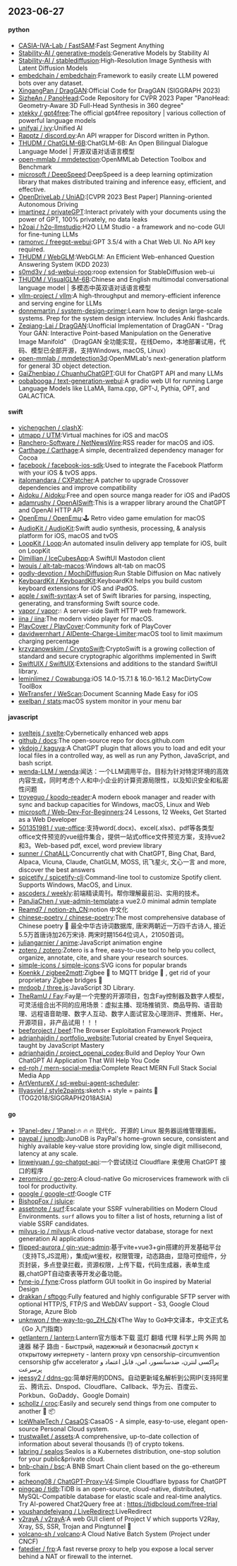 ## 2023-06-27

#### python
* [CASIA-IVA-Lab / FastSAM](https://github.com/CASIA-IVA-Lab/FastSAM):Fast Segment Anything
* [Stability-AI / generative-models](https://github.com/Stability-AI/generative-models):Generative Models by Stability AI
* [Stability-AI / stablediffusion](https://github.com/Stability-AI/stablediffusion):High-Resolution Image Synthesis with Latent Diffusion Models
* [embedchain / embedchain](https://github.com/embedchain/embedchain):Framework to easily create LLM powered bots over any dataset.
* [XingangPan / DragGAN](https://github.com/XingangPan/DragGAN):Official Code for DragGAN (SIGGRAPH 2023)
* [SizheAn / PanoHead](https://github.com/SizheAn/PanoHead):Code Repository for CVPR 2023 Paper "PanoHead: Geometry-Aware 3D Full-Head Synthesis in 360 degree"
* [xtekky / gpt4free](https://github.com/xtekky/gpt4free):The official gpt4free repository | various collection of powerful language models
* [unifyai / ivy](https://github.com/unifyai/ivy):Unified AI
* [Rapptz / discord.py](https://github.com/Rapptz/discord.py):An API wrapper for Discord written in Python.
* [THUDM / ChatGLM-6B](https://github.com/THUDM/ChatGLM-6B):ChatGLM-6B: An Open Bilingual Dialogue Language Model | 开源双语对话语言模型
* [open-mmlab / mmdetection](https://github.com/open-mmlab/mmdetection):OpenMMLab Detection Toolbox and Benchmark
* [microsoft / DeepSpeed](https://github.com/microsoft/DeepSpeed):DeepSpeed is a deep learning optimization library that makes distributed training and inference easy, efficient, and effective.
* [OpenDriveLab / UniAD](https://github.com/OpenDriveLab/UniAD):[CVPR 2023 Best Paper] Planning-oriented Autonomous Driving
* [imartinez / privateGPT](https://github.com/imartinez/privateGPT):Interact privately with your documents using the power of GPT, 100% privately, no data leaks
* [h2oai / h2o-llmstudio](https://github.com/h2oai/h2o-llmstudio):H2O LLM Studio - a framework and no-code GUI for fine-tuning LLMs
* [ramonvc / freegpt-webui](https://github.com/ramonvc/freegpt-webui):GPT 3.5/4 with a Chat Web UI. No API key required.
* [THUDM / WebGLM](https://github.com/THUDM/WebGLM):WebGLM: An Efficient Web-enhanced Question Answering System (KDD 2023)
* [s0md3v / sd-webui-roop](https://github.com/s0md3v/sd-webui-roop):roop extension for StableDiffusion web-ui
* [THUDM / VisualGLM-6B](https://github.com/THUDM/VisualGLM-6B):Chinese and English multimodal conversational language model | 多模态中英双语对话语言模型
* [vllm-project / vllm](https://github.com/vllm-project/vllm):A high-throughput and memory-efficient inference and serving engine for LLMs
* [donnemartin / system-design-primer](https://github.com/donnemartin/system-design-primer):Learn how to design large-scale systems. Prep for the system design interview. Includes Anki flashcards.
* [Zeqiang-Lai / DragGAN](https://github.com/Zeqiang-Lai/DragGAN):Unofficial Implementation of DragGAN - "Drag Your GAN: Interactive Point-based Manipulation on the Generative Image Manifold" （DragGAN 全功能实现，在线Demo，本地部署试用，代码、模型已全部开源，支持Windows, macOS, Linux）
* [open-mmlab / mmdetection3d](https://github.com/open-mmlab/mmdetection3d):OpenMMLab's next-generation platform for general 3D object detection.
* [GaiZhenbiao / ChuanhuChatGPT](https://github.com/GaiZhenbiao/ChuanhuChatGPT):GUI for ChatGPT API and many LLMs
* [oobabooga / text-generation-webui](https://github.com/oobabooga/text-generation-webui):A gradio web UI for running Large Language Models like LLaMA, llama.cpp, GPT-J, Pythia, OPT, and GALACTICA.

#### swift
* [yichengchen / clashX](https://github.com/yichengchen/clashX):
* [utmapp / UTM](https://github.com/utmapp/UTM):Virtual machines for iOS and macOS
* [Ranchero-Software / NetNewsWire](https://github.com/Ranchero-Software/NetNewsWire):RSS reader for macOS and iOS.
* [Carthage / Carthage](https://github.com/Carthage/Carthage):A simple, decentralized dependency manager for Cocoa
* [facebook / facebook-ios-sdk](https://github.com/facebook/facebook-ios-sdk):Used to integrate the Facebook Platform with your iOS & tvOS apps.
* [italomandara / CXPatcher](https://github.com/italomandara/CXPatcher):A patcher to upgrade Crossover dependencies and improve compatibility
* [Aidoku / Aidoku](https://github.com/Aidoku/Aidoku):Free and open source manga reader for iOS and iPadOS
* [adamrushy / OpenAISwift](https://github.com/adamrushy/OpenAISwift):This is a wrapper library around the ChatGPT and OpenAI HTTP API
* [OpenEmu / OpenEmu](https://github.com/OpenEmu/OpenEmu):🕹
Retro video game emulation for macOS
* [AudioKit / AudioKit](https://github.com/AudioKit/AudioKit):Swift audio synthesis, processing, & analysis platform for iOS, macOS and tvOS
* [LoopKit / Loop](https://github.com/LoopKit/Loop):An automated insulin delivery app template for iOS, built on LoopKit
* [Dimillian / IceCubesApp](https://github.com/Dimillian/IceCubesApp):A SwiftUI Mastodon client
* [lwouis / alt-tab-macos](https://github.com/lwouis/alt-tab-macos):Windows alt-tab on macOS
* [godly-devotion / MochiDiffusion](https://github.com/godly-devotion/MochiDiffusion):Run Stable Diffusion on Mac natively
* [KeyboardKit / KeyboardKit](https://github.com/KeyboardKit/KeyboardKit):KeyboardKit helps you build custom keyboard extensions for iOS and iPadOS.
* [apple / swift-syntax](https://github.com/apple/swift-syntax):A set of Swift libraries for parsing, inspecting, generating, and transforming Swift source code.
* [vapor / vapor](https://github.com/vapor/vapor):💧
A server-side Swift HTTP web framework.
* [iina / iina](https://github.com/iina/iina):The modern video player for macOS.
* [PlayCover / PlayCover](https://github.com/PlayCover/PlayCover):Community fork of PlayCover
* [davidwernhart / AlDente-Charge-Limiter](https://github.com/davidwernhart/AlDente-Charge-Limiter):macOS tool to limit maximum charging percentage
* [krzyzanowskim / CryptoSwift](https://github.com/krzyzanowskim/CryptoSwift):CryptoSwift is a growing collection of standard and secure cryptographic algorithms implemented in Swift
* [SwiftUIX / SwiftUIX](https://github.com/SwiftUIX/SwiftUIX):Extensions and additions to the standard SwiftUI library.
* [leminlimez / Cowabunga](https://github.com/leminlimez/Cowabunga):iOS 14.0-15.7.1 & 16.0-16.1.2 MacDirtyCow ToolBox
* [WeTransfer / WeScan](https://github.com/WeTransfer/WeScan):Document Scanning Made Easy for iOS
* [exelban / stats](https://github.com/exelban/stats):macOS system monitor in your menu bar

#### javascript
* [sveltejs / svelte](https://github.com/sveltejs/svelte):Cybernetically enhanced web apps
* [github / docs](https://github.com/github/docs):The open-source repo for docs.github.com
* [ykdojo / kaguya](https://github.com/ykdojo/kaguya):A ChatGPT plugin that allows you to load and edit your local files in a controlled way, as well as run any Python, JavaScript, and bash script.
* [wenda-LLM / wenda](https://github.com/wenda-LLM/wenda):闻达：一个LLM调用平台。目标为针对特定环境的高效内容生成，同时考虑个人和中小企业的计算资源局限性，以及知识安全和私密性问题
* [troyeguo / koodo-reader](https://github.com/troyeguo/koodo-reader):A modern ebook manager and reader with sync and backup capacities for Windows, macOS, Linux and Web
* [microsoft / Web-Dev-For-Beginners](https://github.com/microsoft/Web-Dev-For-Beginners):24 Lessons, 12 Weeks, Get Started as a Web Developer
* [501351981 / vue-office](https://github.com/501351981/vue-office):支持word(.docx)、excel(.xlsx)、pdf等各类型office文件预览的vue组件集合，提供一站式office文件预览方案，支持vue2和3。Web-based pdf, excel, word preview library
* [sunner / ChatALL](https://github.com/sunner/ChatALL):Concurrently chat with ChatGPT, Bing Chat, Bard, Alpaca, Vicuna, Claude, ChatGLM, MOSS, 讯飞星火, 文心一言 and more, discover the best answers
* [spicetify / spicetify-cli](https://github.com/spicetify/spicetify-cli):Command-line tool to customize Spotify client. Supports Windows, MacOS, and Linux.
* [ascoders / weekly](https://github.com/ascoders/weekly):前端精读周刊。帮你理解最前沿、实用的技术。
* [PanJiaChen / vue-admin-template](https://github.com/PanJiaChen/vue-admin-template):a vue2.0 minimal admin template
* [Reamd7 / notion-zh_CN](https://github.com/Reamd7/notion-zh_CN):notion 中文化
* [chinese-poetry / chinese-poetry](https://github.com/chinese-poetry/chinese-poetry):The most comprehensive database of Chinese poetry
🧶
最全中华古诗词数据库, 唐宋两朝近一万四千古诗人, 接近5.5万首唐诗加26万宋诗. 两宋时期1564位词人，21050首词。
* [juliangarnier / anime](https://github.com/juliangarnier/anime):JavaScript animation engine
* [zotero / zotero](https://github.com/zotero/zotero):Zotero is a free, easy-to-use tool to help you collect, organize, annotate, cite, and share your research sources.
* [simple-icons / simple-icons](https://github.com/simple-icons/simple-icons):SVG icons for popular brands
* [Koenkk / zigbee2mqtt](https://github.com/Koenkk/zigbee2mqtt):Zigbee
🐝
to MQTT bridge
🌉
, get rid of your proprietary Zigbee bridges
🔨
* [mrdoob / three.js](https://github.com/mrdoob/three.js):JavaScript 3D Library.
* [TheRamU / Fay](https://github.com/TheRamU/Fay):Fay是一个完整的开源项目，包含Fay控制器及数字人模型，可灵活组合出不同的应用场景：虚拟主播、现场推销货、商品导购、语音助理、远程语音助理、数字人互动、数字人面试官及心理测评、贾维斯、Her。 开源项目，非产品试用！！！
* [beefproject / beef](https://github.com/beefproject/beef):The Browser Exploitation Framework Project
* [adrianhajdin / portfolio_website](https://github.com/adrianhajdin/portfolio_website):Tutorial created by Enyel Sequeira, taught by JavaScript Mastery
* [adrianhajdin / project_openai_codex](https://github.com/adrianhajdin/project_openai_codex):Build and Deploy Your Own ChatGPT AI Application That Will Help You Code
* [ed-roh / mern-social-media](https://github.com/ed-roh/mern-social-media):Complete React MERN Full Stack Social Media App
* [ArtVentureX / sd-webui-agent-scheduler](https://github.com/ArtVentureX/sd-webui-agent-scheduler):
* [lllyasviel / style2paints](https://github.com/lllyasviel/style2paints):sketch + style = paints
🎨
(TOG2018/SIGGRAPH2018ASIA)

#### go
* [1Panel-dev / 1Panel](https://github.com/1Panel-dev/1Panel):🔥 🔥 🔥 现代化、开源的 Linux 服务器运维管理面板。
* [paypal / junodb](https://github.com/paypal/junodb):JunoDB is PayPal's home-grown secure, consistent and highly available key-value store providing low, single digit millisecond, latency at any scale.
* [linweiyuan / go-chatgpt-api](https://github.com/linweiyuan/go-chatgpt-api):一个尝试绕过 Cloudflare 来使用 ChatGPT 接口的程序
* [zeromicro / go-zero](https://github.com/zeromicro/go-zero):A cloud-native Go microservices framework with cli tool for productivity.
* [google / google-ctf](https://github.com/google/google-ctf):Google CTF
* [BishopFox / jsluice](https://github.com/BishopFox/jsluice):
* [assetnote / surf](https://github.com/assetnote/surf):Escalate your SSRF vulnerabilities on Modern Cloud Environments. `surf` allows you to filter a list of hosts, returning a list of viable SSRF candidates.
* [milvus-io / milvus](https://github.com/milvus-io/milvus):A cloud-native vector database, storage for next generation AI applications
* [flipped-aurora / gin-vue-admin](https://github.com/flipped-aurora/gin-vue-admin):基于vite+vue3+gin搭建的开发基础平台（支持TS,JS混用），集成jwt鉴权，权限管理，动态路由，显隐可控组件，分页封装，多点登录拦截，资源权限，上传下载，代码生成器，表单生成器,chatGPT自动查表等开发必备功能。
* [fyne-io / fyne](https://github.com/fyne-io/fyne):Cross platform GUI toolkit in Go inspired by Material Design
* [drakkan / sftpgo](https://github.com/drakkan/sftpgo):Fully featured and highly configurable SFTP server with optional HTTP/S, FTP/S and WebDAV support - S3, Google Cloud Storage, Azure Blob
* [unknwon / the-way-to-go_ZH_CN](https://github.com/unknwon/the-way-to-go_ZH_CN):《The Way to Go》中文译本，中文正式名《Go 入门指南》
* [getlantern / lantern](https://github.com/getlantern/lantern):Lantern官方版本下载 蓝灯 翻墙 代理 科学上网 外网 加速器 梯子 路由 - Быстрый, надежный и безопасный доступ к открытому интернету - lantern proxy vpn censorship-circumvention censorship gfw accelerator پراکسی لنترن، ضدسانسور، امن، قابل اعتماد و پرسرعت
* [jeessy2 / ddns-go](https://github.com/jeessy2/ddns-go):简单好用的DDNS。自动更新域名解析到公网IP(支持阿里云、腾讯云、Dnspod、Cloudflare、Callback、华为云、百度云、Porkbun、GoDaddy、Google Domain)
* [schollz / croc](https://github.com/schollz/croc):Easily and securely send things from one computer to another
🐊
📦
* [IceWhaleTech / CasaOS](https://github.com/IceWhaleTech/CasaOS):CasaOS - A simple, easy-to-use, elegant open-source Personal Cloud system.
* [trustwallet / assets](https://github.com/trustwallet/assets):A comprehensive, up-to-date collection of information about several thousands (!) of crypto tokens.
* [labring / sealos](https://github.com/labring/sealos):Sealos is a Kubernetes distribution, one-stop solution for your public&private cloud.
* [bnb-chain / bsc](https://github.com/bnb-chain/bsc):A BNB Smart Chain client based on the go-ethereum fork
* [acheong08 / ChatGPT-Proxy-V4](https://github.com/acheong08/ChatGPT-Proxy-V4):Simple Cloudflare bypass for ChatGPT
* [pingcap / tidb](https://github.com/pingcap/tidb):TiDB is an open-source, cloud-native, distributed, MySQL-Compatible database for elastic scale and real-time analytics. Try AI-powered Chat2Query free at : https://tidbcloud.com/free-trial
* [youshandefeiyang / LiveRedirect](https://github.com/youshandefeiyang/LiveRedirect):LiveRedirect
* [v2rayA / v2rayA](https://github.com/v2rayA/v2rayA):A web GUI client of Project V which supports V2Ray, Xray, SS, SSR, Trojan and Pingtunnel
🚀
* [volcano-sh / volcano](https://github.com/volcano-sh/volcano):A Cloud Native Batch System (Project under CNCF)
* [fatedier / frp](https://github.com/fatedier/frp):A fast reverse proxy to help you expose a local server behind a NAT or firewall to the internet.
